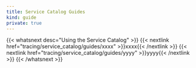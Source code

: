 ```yaml
---
title: Service Catalog Guides
kind: guide
private: true
---
```



{{< whatsnext desc="Using the Service Catalog" >}}
    {{< nextlink href="tracing/service_catalog/guides/xxxx" >}}xxxx{{< /nextlink >}}
    {{< nextlink href="tracing/service_catalog/guides/yyyy" >}}yyyy{{< /nextlink >}}
{{< /whatsnext >}}